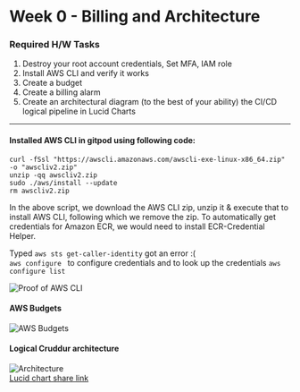 # Week 0 - Billing and Architecture
### Required H/W Tasks

<ol>
 <li> Destroy your root account credentials, Set MFA, IAM role</li>
 <li> Install AWS CLI and verify it works </li>
 <li> Create a budget </li>
 <li> Create a billing alarm </li>
 <li>Create an architectural diagram (to the best of your ability) the CI/CD logical pipeline in Lucid Charts</li>
 
</ol>

---

#### Installed AWS CLI in gitpod using following code:

```
curl -fSsl "https://awscli.amazonaws.com/awscli-exe-linux-x86_64.zip" -o "awscliv2.zip"
unzip -qq awscliv2.zip
sudo ./aws/install --update
rm awscliv2.zip
```

In the above script, we download the AWS CLI zip, unzip it & execute that to install AWS CLI, following which we remove the zip. To automatically get credentials for Amazon ECR, we would need to install ECR-Credential Helper.

Typed ```aws sts get-caller-identity``` got an error :( <br>
```aws configure ``` to configure credentials and to look up the credentials ``` aws configure list ```

![Proof of AWS CLI](assets/week0%20gitpod%20aws%20cli%20login.png)

#### AWS Budgets
![AWS Budgets](assets/week0%20budgets.png)

#### Logical Cruddur architecture
![Architecture](assets/week0%20lucid%20architecture.png)
<br>
[Lucid chart share link](https://lucid.app/lucidchart/79269e18-aa88-4c4d-aa10-fb8dcd7f43a2/edit?viewport_loc=-186%2C211%2C2349%2C905%2C0_0&invitationId=inv_d31687f9-6dfa-4e34-8d71-8b1f24c987c7) 
